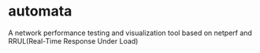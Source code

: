 # automata
A network performance testing and visualization tool based on netperf and RRUL(Real-Time Response Under Load)
